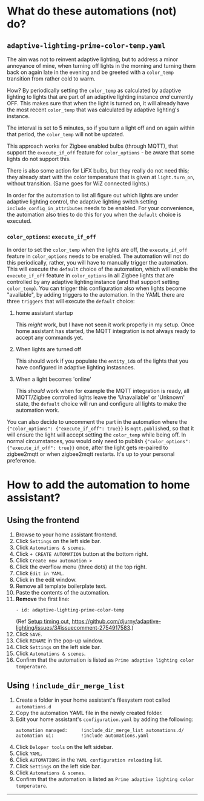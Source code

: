 # What do these automations (not) do?
## `adaptive-lighting-prime-color-temp.yaml`
The aim was not to reinvent adaptive lighting, but to address a minor annoyance of mine, when turning off lights in the morning and turning them back on again late in the evening and be greeted with a `color_temp` transition from rather cold to warm.

How? By periodically setting the `color_temp` as calculated by adaptive lighting to lights that are part of an adaptive lighting instance _and_ currently OFF.
This makes sure that when the light is turned on, it will already have the most recent `color_temp` that was calculated by adaptive lighting's instance.

The interval is set to 5 minutes, so if you turn a light off and on again within that period, the `color_temp` will not be updated.

This approach works for Zigbee enabled bulbs (through MQTT), that support the `execute_if_off` feature for `color_options` - be aware that some lights do not support this.

There is also some action for LiFX bulbs, but they really do not need this; they already start with the color temperature that is given at `light.turn_on`, without transition. (Same goes for WiZ connected lights.)

In order for the automation to list all figure out which lights are under adaptive lighting control, the adaptive lighting switch setting `include_config_in_attributes` needs to be enabled. For your convenience, the automation also tries to do this for you when the `default` choice is executed.

### `color_options`: `execute_if_off`
In order to set the `color_temp` when the lights are off, the `execute_if_off` feature in `color_options` needs to be enabled. The automation will not do this periodically, rather, you will have to manually trigger the automation. This will execute the `default` choice of the automation, which will enable the `execute_if_off` feature in `color_options` in all Zigbee lights that are controlled by any adaptive lighting instance (and that support setting `color_temp`). You can trigger this configuration also when lights become "available", by adding triggers to the automation. In the YAML there are three `triggers` that will execute the `default` choice:
1. home assistant startup

   This _might_ work, but I have not seen it work properly in my setup. Once home assistant has started, the MQTT integration is not always ready to accept any commands yet.
1. When lights are turned off

   This should work if you populate the `entity_id`s of the lights that you have configured in adaptive lighting instasnces.
1. When a light becomes 'online'

   This _should_ work when for example the MQTT integration is ready, all MQTT/Zigbee controlled lights leave the 'Unavailable' or 'Unknown' state, the `default` choice will run and configure all lights to make the automation work.

You can also decide to uncomment the part in the automation where the `{"color_options": {"execute_if_off": true}}` is `mqtt.publish`ed, so that it will ensure the light will accept setting the `color_temp` while being off. In normal circumstances, you would only need to publish `{"color_options": {"execute_if_off": true}}` once, after the light gets re-paired to zigbee2mqtt or when zigbee2mqtt restarts. It's up to your personal preference.

# How to add the automation to home assistant?
## Using the frontend
1. Browse to your home assistant frontend.
1. Click `Settings` on the left side bar.
1. Click `Automations & scenes`.
1. Click `+ CREATE AUTOMATION` button at the bottom right.
1. Click `Create new automation >`
1. Click the overflow menu (three dots) at the top right.
1. Click `Edit in YAML`.
1. Click in the edit window.
1. Remove all template boilerplate text.
1. Paste the contents of the automation.
1. **Remove** the first line:
   ```
   - id: adaptive-lighting-prime-color-temp
   ```
   (Ref [Setup timing out](https://github.com/djurny/adaptive-lighting/issues/3), https://github.com/djurny/adaptive-lighting/issues/3#issuecomment-2754917583.)
1. Click `SAVE`.
1. Click `RENAME` in the pop-up window.
1. Click `Settings` on the left side bar.
1. Click `Automations & scenes`.
1. Confirm that the automation is listed as `Prime adaptive lighting color temperature`.
## Using `!include_dir_merge_list`
1. Create a folder in your home assistant's filesystem root called `automations.d`
1. Copy the automation YAML file in the newly created folder.
1. Edit your home assistant's `configuration.yaml` by adding the following:
   ```
   automation managed:     !include_dir_merge_list automations.d/
   automation ui:          !include automations.yaml
   ```
1. Click `Deloper tools` on the left sidebar.
1. Click `YAML`.
1. Click `AUTOMATIONS` in the `YAML configuration reloading` list.
1. Click `Settings` on the left side bar.
1. Click `Automations & scenes`.
1. Confirm that the automation is listed as `Prime adaptive lighting color temperature`.
---
